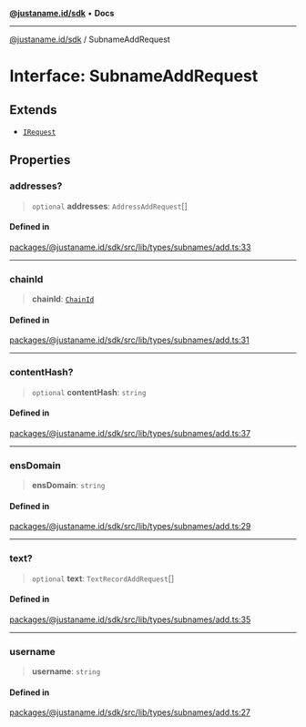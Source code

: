 [**@justaname.id/sdk**](../README.md) • **Docs**

***

[@justaname.id/sdk](../globals.md) / SubnameAddRequest

# Interface: SubnameAddRequest

## Extends

- [`IRequest`](IRequest.md)

## Properties

### addresses?

> `optional` **addresses**: `AddressAddRequest`[]

#### Defined in

[packages/@justaname.id/sdk/src/lib/types/subnames/add.ts:33](https://github.com/JustaName-id/JustaName-sdk/blob/7430def13fc61cd3fc8b89d25e0869ee390cc2d0/packages/@justaname.id/sdk/src/lib/types/subnames/add.ts#L33)

***

### chainId

> **chainId**: [`ChainId`](../type-aliases/ChainId.md)

#### Defined in

[packages/@justaname.id/sdk/src/lib/types/subnames/add.ts:31](https://github.com/JustaName-id/JustaName-sdk/blob/7430def13fc61cd3fc8b89d25e0869ee390cc2d0/packages/@justaname.id/sdk/src/lib/types/subnames/add.ts#L31)

***

### contentHash?

> `optional` **contentHash**: `string`

#### Defined in

[packages/@justaname.id/sdk/src/lib/types/subnames/add.ts:37](https://github.com/JustaName-id/JustaName-sdk/blob/7430def13fc61cd3fc8b89d25e0869ee390cc2d0/packages/@justaname.id/sdk/src/lib/types/subnames/add.ts#L37)

***

### ensDomain

> **ensDomain**: `string`

#### Defined in

[packages/@justaname.id/sdk/src/lib/types/subnames/add.ts:29](https://github.com/JustaName-id/JustaName-sdk/blob/7430def13fc61cd3fc8b89d25e0869ee390cc2d0/packages/@justaname.id/sdk/src/lib/types/subnames/add.ts#L29)

***

### text?

> `optional` **text**: `TextRecordAddRequest`[]

#### Defined in

[packages/@justaname.id/sdk/src/lib/types/subnames/add.ts:35](https://github.com/JustaName-id/JustaName-sdk/blob/7430def13fc61cd3fc8b89d25e0869ee390cc2d0/packages/@justaname.id/sdk/src/lib/types/subnames/add.ts#L35)

***

### username

> **username**: `string`

#### Defined in

[packages/@justaname.id/sdk/src/lib/types/subnames/add.ts:27](https://github.com/JustaName-id/JustaName-sdk/blob/7430def13fc61cd3fc8b89d25e0869ee390cc2d0/packages/@justaname.id/sdk/src/lib/types/subnames/add.ts#L27)
